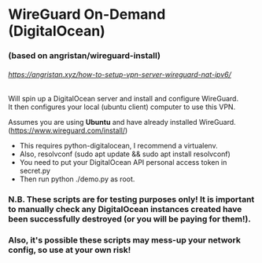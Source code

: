 # WireGuard On-Demand (DigitalOcean)
### (based on angristan/wireguard-install)
###### https://angristan.xyz/how-to-setup-vpn-server-wireguard-nat-ipv6/
  
Will spin up a DigitalOcean server and install and configure WireGuard.  
It then configures your local (ubuntu client) computer to use this VPN.  
  
Assumes you are using **Ubuntu** and have already installed WireGuard.  
(https://www.wireguard.com/install/)  
  
* This requires python-digitalocean, I recommend a virtualenv.
* Also, resolvconf (sudo apt update && sudo apt install resolvconf)
* You need to put your DigitalOcean API personal access token in secret.py
* Then run python ./demo.py as root.
  
### N.B. These scripts are for testing purposes only! It is important to manually check any DigitalOcean instances created have been successfully destroyed (or you will be paying for them!).  
### Also, it's possible these scripts may mess-up your network config, so use at your own risk!
